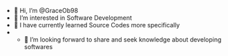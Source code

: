 - 👋 Hi, I’m @GraceOb98
- 👀 I’m interested in Software Development
- 🌱 I have currently learned Source Codes more specifically
- - 💞️ I’m looking forward to share and seek knowledge about developing softwares

<!---
GraceOb98/GraceOb98 is a ✨ special ✨ repository because its `README.md` (this file) appears on your GitHub profile.
You can click the Preview link to take a look at your changes.
--->
